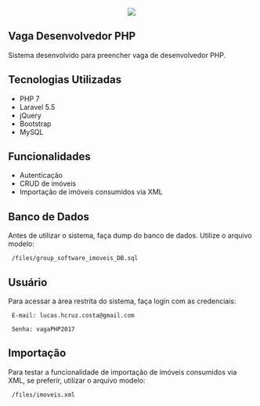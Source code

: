 <p align="center"><img src="https://laravel.com/assets/img/components/logo-laravel.svg"></p>

## Vaga Desenvolvedor PHP

Sistema desenvolvido para preencher vaga de desenvolvedor PHP. 

## Tecnologias Utilizadas

- PHP 7
- Laravel 5.5
- jQuery
- Bootstrap
- MySQL

## Funcionalidades

- Autenticação
- CRUD de imóveis
- Importação de imóveis consumidos via XML

## Banco de Dados

 Antes de utilizar o sistema, faça dump do banco de dados. Utilize o arquivo modelo:
 
 ```
  /files/group_software_imoveis_DB.sql
 ```
## Usuário

 Para acessar a área restrita do sistema, faça login com as credenciais:
 
 ```
  E-mail: lucas.hcruz.costa@gmail.com
 ```
 ```
  Senha: vagaPHP2017
 ```
 
## Importação

 Para testar a funcionalidade de importação de imóveis consumidos via XML, se preferir, utilizar o arquivo modelo:
 
 ```
  /files/imoveis.xml
 ```
 
 